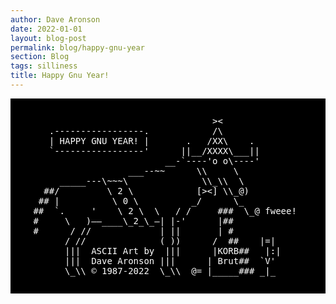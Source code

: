 ```yaml
---
author: Dave Aronson
date: 2022-01-01
layout: blog-post
permalink: blog/happy-gnu-year
section: Blog
tags: silliness
title: Happy Gnu Year!
---
```

<pre style="background:black; color: white; padding: 2em">
                                   ><
    .-----------------.            /\
    | HAPPY GNU YEAR! |       .   /XX\    .
    `-----------------'      ||__/XXXX\___||
                          __-`----'o o\----'
                   ___--~~      \\     \
      _____---\~~~\              \\_\\  \
   ##/         \ 2 \            [><] \\_@)
  ## |          \ 0 \          _/      \_
 ##  `.     '    \ 2 \  \   / /     ###  \_@ fweee!
 #     \   )——____\_2_\_—| |-'      |##
 #      / //             | ||       | #
       / //              ( ))      /  ##    |=|
       |||  ASCII Art by  |||      |KORB##   |:|
       |||  Dave Aronson |||      | Brut##  `V'
       \_\\ &copy; 1987-2022  \_\\  @= |_____### _|_
</pre>
